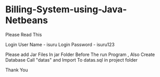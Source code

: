 # Billing-System-using-Java-Netbeans

Please Read This

Login User Name - isuru
Login Password - isuru123


Please add Jar Files In jar Folder Before The run Program , Also Create Database Call "datas" and Import To datas.sql in project folder

Thank You
